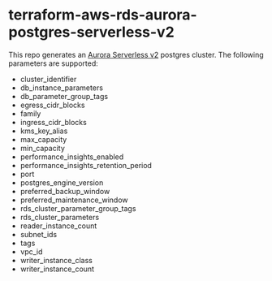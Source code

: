 # terraform-aws-rds-aurora-postgres-serverless-v2

This repo generates an [Aurora Serverless v2](https://docs.aws.amazon.com/AmazonRDS/latest/AuroraUserGuide/aurora-serverless-v2.html) postgres cluster. The following parameters are supported:

- cluster_identifier
- db_instance_parameters
- db_parameter_group_tags
- egress_cidr_blocks
- family
- ingress_cidr_blocks
- kms_key_alias
- max_capacity
- min_capacity
- performance_insights_enabled
- performance_insights_retention_period
- port
- postgres_engine_version
- preferred_backup_window
- preferred_maintenance_window
- rds_cluster_parameter_group_tags
- rds_cluster_parameters
- reader_instance_count
- subnet_ids
- tags
- vpc_id
- writer_instance_class
- writer_instance_count